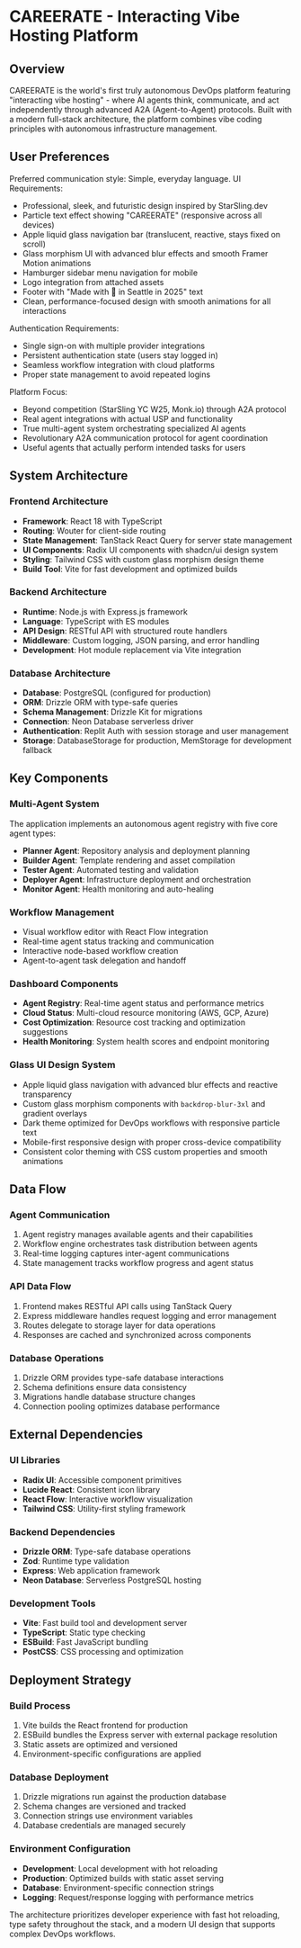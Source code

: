 # CAREERATE - Interacting Vibe Hosting Platform

## Overview

CAREERATE is the world's first truly autonomous DevOps platform featuring "interacting vibe hosting" - where AI agents think, communicate, and act independently through advanced A2A (Agent-to-Agent) protocols. Built with a modern full-stack architecture, the platform combines vibe coding principles with autonomous infrastructure management.

## User Preferences

Preferred communication style: Simple, everyday language.
UI Requirements: 
- Professional, sleek, and futuristic design inspired by StarSling.dev
- Particle text effect showing "CAREERATE" (responsive across all devices)
- Apple liquid glass navigation bar (translucent, reactive, stays fixed on scroll)
- Glass morphism UI with advanced blur effects and smooth Framer Motion animations
- Hamburger sidebar menu navigation for mobile
- Logo integration from attached assets
- Footer with "Made with 💙 in Seattle in 2025" text
- Clean, performance-focused design with smooth animations for all interactions

Authentication Requirements:
- Single sign-on with multiple provider integrations
- Persistent authentication state (users stay logged in)
- Seamless workflow integration with cloud platforms
- Proper state management to avoid repeated logins

Platform Focus:
- Beyond competition (StarSling YC W25, Monk.io) through A2A protocol
- Real agent integrations with actual USP and functionality
- True multi-agent system orchestrating specialized AI agents
- Revolutionary A2A communication protocol for agent coordination
- Useful agents that actually perform intended tasks for users

## System Architecture

### Frontend Architecture
- **Framework**: React 18 with TypeScript
- **Routing**: Wouter for client-side routing
- **State Management**: TanStack React Query for server state management
- **UI Components**: Radix UI components with shadcn/ui design system
- **Styling**: Tailwind CSS with custom glass morphism design theme
- **Build Tool**: Vite for fast development and optimized builds

### Backend Architecture
- **Runtime**: Node.js with Express.js framework
- **Language**: TypeScript with ES modules
- **API Design**: RESTful API with structured route handlers
- **Middleware**: Custom logging, JSON parsing, and error handling
- **Development**: Hot module replacement via Vite integration

### Database Architecture
- **Database**: PostgreSQL (configured for production)
- **ORM**: Drizzle ORM with type-safe queries
- **Schema Management**: Drizzle Kit for migrations
- **Connection**: Neon Database serverless driver
- **Authentication**: Replit Auth with session storage and user management
- **Storage**: DatabaseStorage for production, MemStorage for development fallback

## Key Components

### Multi-Agent System
The application implements an autonomous agent registry with five core agent types:
- **Planner Agent**: Repository analysis and deployment planning
- **Builder Agent**: Template rendering and asset compilation
- **Tester Agent**: Automated testing and validation
- **Deployer Agent**: Infrastructure deployment and orchestration
- **Monitor Agent**: Health monitoring and auto-healing

### Workflow Management
- Visual workflow editor with React Flow integration
- Real-time agent status tracking and communication
- Interactive node-based workflow creation
- Agent-to-agent task delegation and handoff

### Dashboard Components
- **Agent Registry**: Real-time agent status and performance metrics
- **Cloud Status**: Multi-cloud resource monitoring (AWS, GCP, Azure)
- **Cost Optimization**: Resource cost tracking and optimization suggestions
- **Health Monitoring**: System health scores and endpoint monitoring

### Glass UI Design System
- Apple liquid glass navigation with advanced blur effects and reactive transparency
- Custom glass morphism components with `backdrop-blur-3xl` and gradient overlays
- Dark theme optimized for DevOps workflows with responsive particle text
- Mobile-first responsive design with proper cross-device compatibility
- Consistent color theming with CSS custom properties and smooth animations

## Data Flow

### Agent Communication
1. Agent registry manages available agents and their capabilities
2. Workflow engine orchestrates task distribution between agents
3. Real-time logging captures inter-agent communications
4. State management tracks workflow progress and agent status

### API Data Flow
1. Frontend makes RESTful API calls using TanStack Query
2. Express middleware handles request logging and error management
3. Routes delegate to storage layer for data operations
4. Responses are cached and synchronized across components

### Database Operations
1. Drizzle ORM provides type-safe database interactions
2. Schema definitions ensure data consistency
3. Migrations handle database structure changes
4. Connection pooling optimizes database performance

## External Dependencies

### UI Libraries
- **Radix UI**: Accessible component primitives
- **Lucide React**: Consistent icon library
- **React Flow**: Interactive workflow visualization
- **Tailwind CSS**: Utility-first styling framework

### Backend Dependencies
- **Drizzle ORM**: Type-safe database operations
- **Zod**: Runtime type validation
- **Express**: Web application framework
- **Neon Database**: Serverless PostgreSQL hosting

### Development Tools
- **Vite**: Fast build tool and development server
- **TypeScript**: Static type checking
- **ESBuild**: Fast JavaScript bundling
- **PostCSS**: CSS processing and optimization

## Deployment Strategy

### Build Process
1. Vite builds the React frontend for production
2. ESBuild bundles the Express server with external package resolution
3. Static assets are optimized and versioned
4. Environment-specific configurations are applied

### Database Deployment
1. Drizzle migrations run against the production database
2. Schema changes are versioned and tracked
3. Connection strings use environment variables
4. Database credentials are managed securely

### Environment Configuration
- **Development**: Local development with hot reloading
- **Production**: Optimized builds with static asset serving
- **Database**: Environment-specific connection strings
- **Logging**: Request/response logging with performance metrics

The architecture prioritizes developer experience with fast hot reloading, type safety throughout the stack, and a modern UI design that supports complex DevOps workflows.